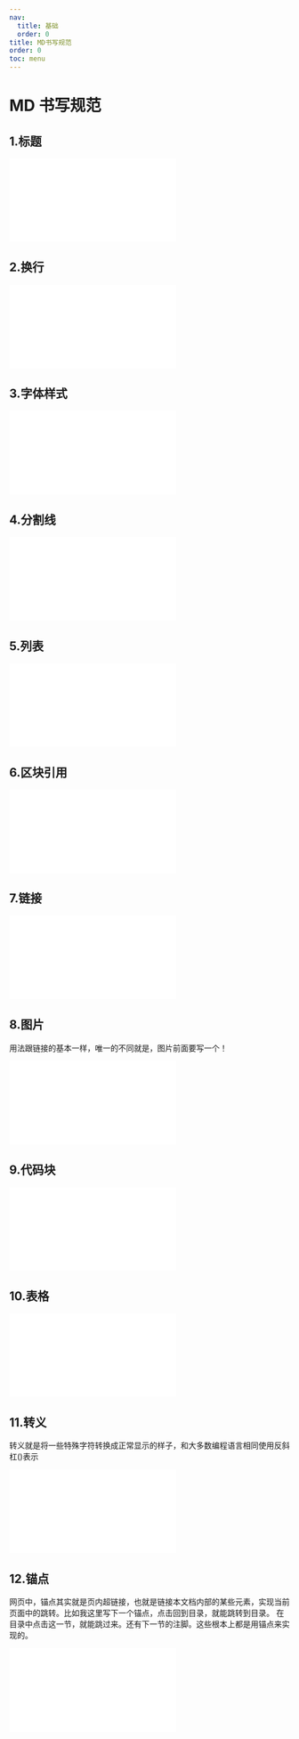 ```yaml
---
nav:
  title: 基础
  order: 0
title: MD书写规范
order: 0
toc: menu
---
```


# MD 书写规范

## 1.标题

<embed src="./markdown/title.md" />

## 2.换行

<embed src="./markdown/br.md" />

## 3.字体样式

<embed src="./markdown/font.md" />

## 4.分割线

<embed src="./markdown/split.md" />

## 5.列表

<embed src="./markdown/ul.md" />

## 6.区块引用

<embed src="./markdown/block.md" />

## 7.链接

<embed src="./markdown/link.md" />

## 8.图片

用法跟链接的基本一样，唯一的不同就是，图片前面要写一个！

<embed src="./markdown/image.md" />

## 9.代码块

<embed src="./markdown/bash.md" />

## 10.表格

<embed src="./markdown/table.md" />

## 11.转义

转义就是将一些特殊字符转换成正常显示的样子，和大多数编程语言相同使用反斜杠(\)表示

<embed src="./markdown/trans.md" />

## 12.锚点

网页中，锚点其实就是页内超链接，也就是链接本文档内部的某些元素，实现当前页面中的跳转。比如我这里写下一个锚点，点击回到目录，就能跳转到目录。 在目录中点击这一节，就能跳过来。还有下一节的注脚。这些根本上都是用锚点来实现的。

<embed src="./markdown/mark.md" />
